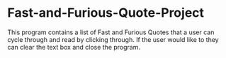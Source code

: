 # Fast-and-Furious-Quote-Project

This program contains a list of Fast and Furious Quotes that a user can cycle through and read by clicking through. If the user would like to they can clear the text box and close the program.
